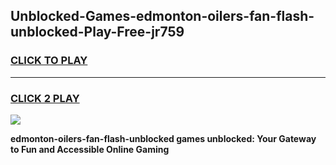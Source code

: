 
## Unblocked-Games-edmonton-oilers-fan-flash-unblocked-Play-Free-jr759
<h3>
<a href="https://premium76.site?title=edmonton-oilers-fan-flash-unblocked&ref=18A1">CLICK TO PLAY</a></h3>
<hr>

<h3>
<a href="https://premium76.site?title=edmonton-oilers-fan-flash-unblocked&ref=18A1">CLICK 2 PLAY</a>
  
</h3>

<a href="https://premium76.site?title=edmonton-oilers-fan-flash-unblocked&ref=18A1"><img src="https://clearcache.store/games.png"></a>


**edmonton-oilers-fan-flash-unblocked games unblocked: Your Gateway to Fun and Accessible Online Gaming**
